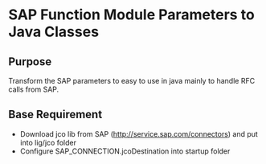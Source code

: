 SAP Function Module Parameters to Java Classes
==============================================

Purpose
-------
Transform the SAP parameters to easy to use in java mainly to handle RFC calls from SAP.

Base Requirement
----------------
 * Download jco lib from SAP (http://service.sap.com/connectors) and put into lig/jco folder
 * Configure SAP_CONNECTION.jcoDestination into startup folder